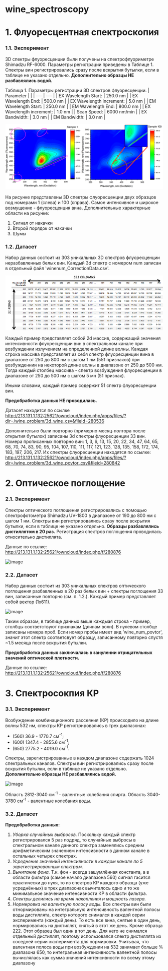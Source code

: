 # wine_spectroscopy

# 1. Флуоресцентная спектроскопия

### 1.1. Эксперимент

3D спектры флуоресценции были получены на спектрофлуориметре Shimadzu RF-6000. Параметры регистрации приведены в Таблице 1.
Спектры вин регистрировались сразу после вскрытия бутылки, если в таблице не указано отдельно. **Дополнительно образцы НЕ разбавлялись водой.**

Таблица 1. Параметры регистрации 3D спектров флуоресценции.
| Parameter	| |
| --- | --- |
| EX Wavelength Start:	| 250.0 nm |
| EX Wavelength End:	| 500.0 nm |
| EX Wavelength increment:	| 5.0 nm |
| EM Wavelength Start:	| 250.0 nm |
| EM Wavelength End:	| 800.0 nm |
| EX Wavelength increment:	| 1.0 nm |
| Scan Speed:	| 6000 nm/min |	
| EX Bandwidth:	| 3.0 nm |
| EM Bandwidth: |	3.0 nm |

![plot](https://github.com/oesarmanova/wine_spectroscopy/blob/images/Fig_1.png)

На рисунке представлены 3D спектры флуоресценции двух образцов под номерами 1 (слева) и 100 (справа).
Самое интенсивное и широкое возмущение - флуоресценция вина. Дополнительные характерные области на рисунке:
1. Сигнал от накачки
2. Второй порядок от накачки
3. Шумы

### 1.2. Датасет

Набор данных состоит из 303 уникальных 3D спектров флуоресценции неразбавленных белых вин.
Каждый 3d спектр с номером num записан в отдельный файл 'winenum_CorrectionData.csv'. 

![plot](https://github.com/oesarmanova/wine_spectroscopy/blob/images/data_3d_fluor_table.png)

Каждый пример представляет собой 2d массив, содержащий значения интенсивности флуоресценции вин в спектральном канале при возбуждении излучением на определенной длине волны. Каждая строка массива представляет из себя спектр флуоресценции вина в диапазоне от 250 до 800 нм с шагом 1 нм (551 признаков) при возбужденнии на некоторой длине волны в диапазоне от 250 до 500 нм. Тогда каждый столбец массива - спектр возбуждения флуоресценции в диапазоне от 250 до 500 нм с шагом 5 мн (51 признак).

Иными словами, каждый пример содержит 51 спектр флуоресценции вин.

**Предобработка данных НЕ проводилась.**

Датасет находится по ссылке http://213.131.1.132:25621/owncloud/index.php/apps/files/?dir=/wine_problem/3d_wine_csv&fileid=280536

Дополнительно были повторно (примерно месяц-полтора после открытия бутылок) записаны 3d спектры флуоресценции 33 вин.
Номера прописанных повторно вин: 1, 3, 6, 13, 15, 20, 22, 34, 47, 64, 65, 68, 70, 74, 83, 90, 95, 104, 107, 110, 111, 117, 121, 123, 128, 135, 158, 172, 174, 183, 197, 206, 217.
Их спектры флуоресценции находятся по ссылке: http://213.131.1.132:25621/owncloud/index.php/apps/files/?dir=/wine_problem/3d_wine_povtor_csv&fileid=280842

# 2. Оптическое поглощение

### 2.1. Эксперимент

Спектры оптического поглощения регистрировались с помощью спектрофотометра Shimadzu UV-1800 в диапазоне от 190 до 800 нм с шагом 1 нм.
Спектры вин регистрировались сразу после вскрытия бутылки, если в таблице не указано отдельно. **Образцы разбавлялись дистиллятом в 20 раз.** Регистрация спектров поглощения проводилась относительно дистиллята.

Данные по ссылке: http://213.131.1.132:25621/owncloud/index.php/f/280876

![image](https://user-images.githubusercontent.com/79655674/136787901-3b680540-b95a-458f-abf1-8290b747f20b.png)

### 2.2. Датасет

Набор данных состоит из 303 уникальных спектров оптического поглощения разбавленных в 20 раз белых вин + спектры поглощения 33 вин, записанные повторно (см. п. 1.2.).
Каждый пример представляет собой вектор (1х611).

![image](https://user-images.githubusercontent.com/79655674/136786848-cc877055-c89c-4889-a799-e82bd26b68d5.png)

Таким образом, в таблице данных выше каждыая строка - пример, столбцы соответствуют признакам (длинам волн). В нулевом столбце записаны номера проб. Если номер пробы имеет вид 'wine_num_povtor', значит этот спектр соответсвует образцу, записанному повторно спустя ~1.5 месяца после вскрытия бутылки.

**Предобработка данных заключалась в занулении отрицательных значений оптической плотности.**

Данные по ссылке: http://213.131.1.132:25621/owncloud/index.php/f/280876

# 3. Спектросокпия КР

### 3.1. Эксперимент

Возбуждение комбинационного рассеяния (КР) происходило на длине волны 532 нм, спектры КР регистрировались в трех диапазонах: 
- (560) 36.9 - 1770.7 см<sup>-1</sup>;
- (600) 1347.4 - 2855.6 см<sup>-1</sup>;
- (650) 2775.2 -  4019.0 см<sup>-1</sup>. 

Спектры, зарегистрированные в каждом диапазоне содержать 1024 спектральных каналов.
Спектры вин регистрировались сразу после вскрытия бутылки, если в таблице не указано отдельно. **Дополнительно образцы НЕ разбавлялись водой.**

![image](https://user-images.githubusercontent.com/79655674/136800095-61159643-5ae1-4eed-97aa-26024627f645.png)

Область 2812-3040 см<sup>-1</sup> - валентные колебания спирта.
Область 3040-3780 см<sup>-1</sup> - валентные колебания воды.


### 3.2. Датасет

**Предобработка данных:**
  1. *Уборка случайных выбросов.* Поскольку каждый спектр регистрировался 5 раз подряд, то случайные выбросы в спектральном канале данного спектра заменялись средним арифметическим значением интенсивности в данном канале в остальных четырех спектрах.
  2. *Усреднение значений интенсивности в каждом канале по 5 зарегистрированным спектрам.*
  3. *Вычитание фона.* Т.к. фон - всегда зашумлённая константа, а в области фильтра (самое начало диапазона 560) сигнал гасится практически до нуля, то из спектров КР каждого образца (уже усреднённых) в трех диапазонах вычиталось одно и то же минимальное значение интенсивности КР в области фильтра. 
  4. *Спектры делились на время накопления и мощность лазера.*
  5. *Нормировка на валентную полосу воды.* Все спектры вин были отнормированы на интегральную интенсивность валентной полосы воды дистиллята, спектр которого снимался в каждой серии эксперимента (каждый день). То есть все вина, снятые в один день, нормировались на дистиллят, снятый в этот же день. Кроме образца 222. Этот образец был один в тот день. Для него не снимался отдельный дистиллят, поэтому использовался спектр дистиллята из соседней серии эксперимента для нормировки. Учитывая, что валентная полоса воды при возбуждении на 532 занимает больше ¾ диапазона 650, то интегральная интенсивность валентной полосы вычислялась как сумма значений интенсивности по всему этому диапазону

